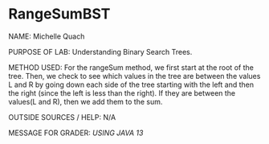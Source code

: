 # RangeSumBST

NAME: Michelle Quach

PURPOSE OF LAB: Understanding Binary Search Trees. 

METHOD USED: For the rangeSum method, we first start at the root of the tree. Then, we check to see which values in the tree are between the values L and R by going down each side of the tree starting with the left and then the right (since the left is less than the right). If they are between the values(L and R), then we add them to the sum. 

OUTSIDE SOURCES / HELP: N/A

MESSAGE FOR GRADER: *USING JAVA 13*
